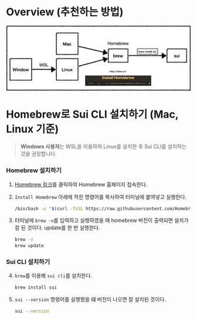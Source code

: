 # Overview (추천하는 방법)

![Sui CLI Installation Overview Structure](/images/sui-cli-overview.png)

# Homebrew로 Sui CLI 설치하기 (Mac, Linux 기준)

> **Windows 사용자**는 WSL을 이용하여 Linux를 설치한 후 Sui CLI를 설치하는 것을 권장합니다.

### Homebrew 설치하기

1. [Homebrew 링크](https://brew.sh/)를 클릭하여 Homebrew 홈페이지 접속한다.
2. `Install Homebrew` 아래에 적힌 명령어를 복사하여 터미널에 붙여넣고 실행한다.
   ```bash
   /bin/bash -c "$(curl -fsSL https://raw.githubusercontent.com/Homebrew/install/HEAD/install.sh)"
   ```
3. 터미널에 `brew -v`를 입력하고 실행하였을 때 homebrew 버전이 출력되면 설치가 잘 된 것이다. update를 한 번 실행한다.

   ```bash
   brew -v
   brew update
   ```

### Sui CLI 설치하기

4. `brew`를 이용해 `sui cli`를 설치한다.

   ```bash
   brew install sui
   ```

5. `sui --version` 명령어를 실행했을 떄 버전이 나오면 잘 설치된 것이다.
   ```bash
   sui --version
   ```
